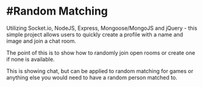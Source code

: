 #Random Matching
======

Utilizing Socket.io, NodeJS, Express, Mongoose/MongoJS and jQuery - this simple project allows users to quickly create a profile with a name and image and join a chat room.

The point of this is to show how to randomly join open rooms or create one if none is available. 

This is showing chat, but can be applied to random matching for games or anything else you would need to have a random person matched to.